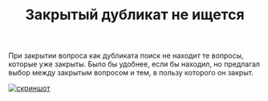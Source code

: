 ﻿---
title: "Закрытый дубликат не ищется"
se.owner.user_id: 178988
se.owner.display_name: "Qwertiy"
se.owner.link: "https://ru.meta.stackoverflow.com/users/178988/qwertiy"
se.link: "https://ru.meta.stackoverflow.com/questions/9903/%d0%97%d0%b0%d0%ba%d1%80%d1%8b%d1%82%d1%8b%d0%b9-%d0%b4%d1%83%d0%b1%d0%bb%d0%b8%d0%ba%d0%b0%d1%82-%d0%bd%d0%b5-%d0%b8%d1%89%d0%b5%d1%82%d1%81%d1%8f"
se.question_id: 9903
se.post_type: question
se.score: 3
---
<p>При закрытии вопроса как дубликата поиск не находит те вопросы, которые уже закрыты. Было бы удобнее, если бы находил, но предлагал выбор между закрытым вопросом и тем, в пользу которого он закрыт.</p>

<p><a href="https://i.stack.imgur.com/P7MEU.png" rel="nofollow noreferrer"><img src="https://i.stack.imgur.com/P7MEU.png" alt="скриншот"></a></p>
